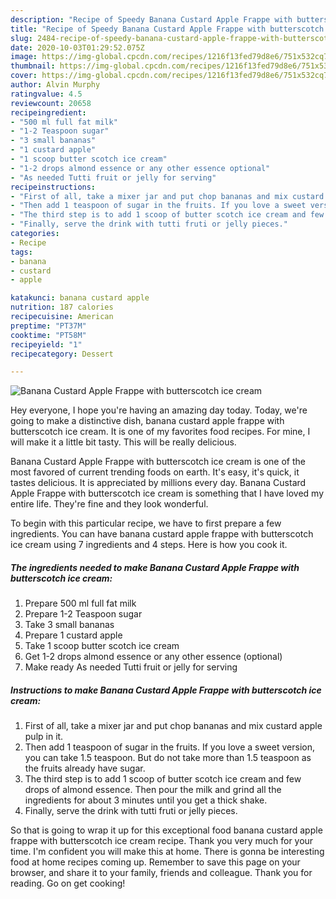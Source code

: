 ```yaml
---
description: "Recipe of Speedy Banana Custard Apple Frappe with butterscotch ice cream"
title: "Recipe of Speedy Banana Custard Apple Frappe with butterscotch ice cream"
slug: 2484-recipe-of-speedy-banana-custard-apple-frappe-with-butterscotch-ice-cream
date: 2020-10-03T01:29:52.075Z
image: https://img-global.cpcdn.com/recipes/1216f13fed79d8e6/751x532cq70/banana-custard-apple-frappe-with-butterscotch-ice-cream-recipe-main-photo.jpg
thumbnail: https://img-global.cpcdn.com/recipes/1216f13fed79d8e6/751x532cq70/banana-custard-apple-frappe-with-butterscotch-ice-cream-recipe-main-photo.jpg
cover: https://img-global.cpcdn.com/recipes/1216f13fed79d8e6/751x532cq70/banana-custard-apple-frappe-with-butterscotch-ice-cream-recipe-main-photo.jpg
author: Alvin Murphy
ratingvalue: 4.5
reviewcount: 20658
recipeingredient:
- "500 ml full fat milk"
- "1-2 Teaspoon sugar"
- "3 small bananas"
- "1 custard apple"
- "1 scoop butter scotch ice cream"
- "1-2 drops almond essence or any other essence optional"
- "As needed Tutti fruit or jelly for serving"
recipeinstructions:
- "First of all, take a mixer jar and put chop bananas and mix custard apple pulp in it."
- "Then add 1 teaspoon of sugar in the fruits. If you love a sweet version, you can take 1.5 teaspoon. But do not take more than 1.5 teaspoon as the fruits already have sugar."
- "The third step is to add 1 scoop of butter scotch ice cream and few drops of almond essence. Then pour the milk and grind all the ingredients for about 3 minutes until you get a thick shake."
- "Finally, serve the drink with tutti fruti or jelly pieces."
categories:
- Recipe
tags:
- banana
- custard
- apple

katakunci: banana custard apple 
nutrition: 187 calories
recipecuisine: American
preptime: "PT37M"
cooktime: "PT58M"
recipeyield: "1"
recipecategory: Dessert

---
```



![Banana Custard Apple Frappe with butterscotch ice cream](https://img-global.cpcdn.com/recipes/1216f13fed79d8e6/751x532cq70/banana-custard-apple-frappe-with-butterscotch-ice-cream-recipe-main-photo.jpg)

Hey everyone, I hope you're having an amazing day today. Today, we're going to make a distinctive dish, banana custard apple frappe with butterscotch ice cream. It is one of my favorites food recipes. For mine, I will make it a little bit tasty. This will be really delicious.



Banana Custard Apple Frappe with butterscotch ice cream is one of the most favored of current trending foods on earth. It's easy, it's quick, it tastes delicious. It is appreciated by millions every day. Banana Custard Apple Frappe with butterscotch ice cream is something that I have loved my entire life. They're fine and they look wonderful.


To begin with this particular recipe, we have to first prepare a few ingredients. You can have banana custard apple frappe with butterscotch ice cream using 7 ingredients and 4 steps. Here is how you cook it.

<!--inarticleads1-->

##### The ingredients needed to make Banana Custard Apple Frappe with butterscotch ice cream:

1. Prepare 500 ml full fat milk
1. Prepare 1-2 Teaspoon sugar
1. Take 3 small bananas
1. Prepare 1 custard apple
1. Take 1 scoop butter scotch ice cream
1. Get 1-2 drops almond essence or any other essence (optional)
1. Make ready As needed Tutti fruit or jelly for serving




<!--inarticleads2-->

##### Instructions to make Banana Custard Apple Frappe with butterscotch ice cream:

1. First of all, take a mixer jar and put chop bananas and mix custard apple pulp in it.
1. Then add 1 teaspoon of sugar in the fruits. If you love a sweet version, you can take 1.5 teaspoon. But do not take more than 1.5 teaspoon as the fruits already have sugar.
1. The third step is to add 1 scoop of butter scotch ice cream and few drops of almond essence. Then pour the milk and grind all the ingredients for about 3 minutes until you get a thick shake.
1. Finally, serve the drink with tutti fruti or jelly pieces.




So that is going to wrap it up for this exceptional food banana custard apple frappe with butterscotch ice cream recipe. Thank you very much for your time. I'm confident you will make this at home. There is gonna be interesting food at home recipes coming up. Remember to save this page on your browser, and share it to your family, friends and colleague. Thank you for reading. Go on get cooking!
